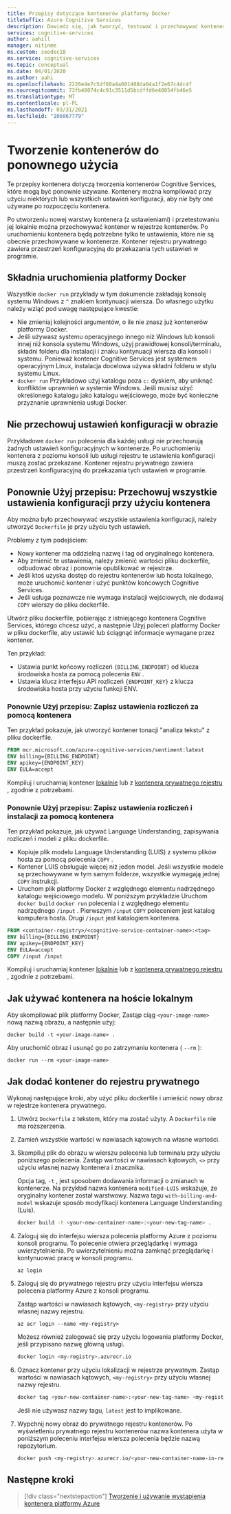 ```yaml
---
title: Przepisy dotyczące kontenerów platformy Docker
titleSuffix: Azure Cognitive Services
description: Dowiedz się, jak tworzyć, testować i przechowywać kontenery przy użyciu niektórych lub wszystkich ustawień konfiguracji do wdrożenia i ponownego użycia.
services: cognitive-services
author: aahill
manager: nitinme
ms.custom: seodec18
ms.service: cognitive-services
ms.topic: conceptual
ms.date: 04/01/2020
ms.author: aahi
ms.openlocfilehash: 2226e4e7c5df60a4a601408da04a1f2e67c4dc4f
ms.sourcegitcommit: 73fb48074c4c91c3511d5bcdffd6e40854fb46e5
ms.translationtype: MT
ms.contentlocale: pl-PL
ms.lasthandoff: 03/31/2021
ms.locfileid: "106067779"
---
```

# <a name="create-containers-for-reuse"></a>Tworzenie kontenerów do ponownego użycia

Te przepisy kontenera dotyczą tworzenia kontenerów Cognitive Services, które mogą być ponownie używane. Kontenery można kompilować przy użyciu niektórych lub wszystkich ustawień konfiguracji, aby _nie_ były one używane po rozpoczęciu kontenera.

Po utworzeniu nowej warstwy kontenera (z ustawieniami) i przetestowaniu jej lokalnie można przechowywać kontener w rejestrze kontenerów. Po uruchomieniu kontenera będą potrzebne tylko te ustawienia, które nie są obecnie przechowywane w kontenerze. Kontener rejestru prywatnego zawiera przestrzeń konfiguracyjną do przekazania tych ustawień w programie.

## <a name="docker-run-syntax"></a>Składnia uruchomienia platformy Docker

Wszystkie `docker run` przykłady w tym dokumencie zakładają konsolę systemu Windows z `^` znakiem kontynuacji wiersza. Do własnego użytku należy wziąć pod uwagę następujące kwestie:

* Nie zmieniaj kolejności argumentów, o ile nie znasz już kontenerów platformy Docker.
* Jeśli używasz systemu operacyjnego innego niż Windows lub konsoli innej niż konsola systemu Windows, użyj prawidłowej konsoli/terminalu, składni folderu dla instalacji i znaku kontynuacji wiersza dla konsoli i systemu.  Ponieważ kontener Cognitive Services jest systemem operacyjnym Linux, instalacja docelowa używa składni folderu w stylu systemu Linux.
* `docker run` Przykładowo użyj katalogu poza `c:` dyskiem, aby uniknąć konfliktów uprawnień w systemie Windows. Jeśli musisz użyć określonego katalogu jako katalogu wejściowego, może być konieczne przyznanie uprawnienia usługi Docker.

## <a name="store-no-configuration-settings-in-image"></a>Nie przechowuj ustawień konfiguracji w obrazie

Przykładowe `docker run` polecenia dla każdej usługi nie przechowują żadnych ustawień konfiguracyjnych w kontenerze. Po uruchomieniu kontenera z poziomu konsoli lub usługi rejestru te ustawienia konfiguracji muszą zostać przekazane. Kontener rejestru prywatnego zawiera przestrzeń konfiguracyjną do przekazania tych ustawień w programie.

## <a name="reuse-recipe-store-all-configuration-settings-with-container"></a>Ponownie Użyj przepisu: Przechowuj wszystkie ustawienia konfiguracji przy użyciu kontenera

Aby można było przechowywać wszystkie ustawienia konfiguracji, należy utworzyć `Dockerfile` je przy użyciu tych ustawień.

Problemy z tym podejściem:

* Nowy kontener ma oddzielną nazwę i tag od oryginalnego kontenera.
* Aby zmienić te ustawienia, należy zmienić wartości pliku dockerfile, odbudować obraz i ponownie opublikować w rejestrze.
* Jeśli ktoś uzyska dostęp do rejestru kontenerów lub hosta lokalnego, może uruchomić kontener i użyć punktów końcowych Cognitive Services.
* Jeśli usługa poznawcze nie wymaga instalacji wejściowych, nie dodawaj `COPY` wierszy do pliku dockerfile.

Utwórz pliku dockerfile, pobierając z istniejącego kontenera Cognitive Services, którego chcesz użyć, a następnie Użyj poleceń platformy Docker w pliku dockerfile, aby ustawić lub ściągnąć informacje wymagane przez kontener.

Ten przykład:

* Ustawia punkt końcowy rozliczeń `{BILLING_ENDPOINT}` od klucza środowiska hosta za pomocą polecenia `ENV` .
* Ustawia klucz interfejsu API rozliczeń `{ENDPOINT_KEY}` z klucza środowiska hosta przy użyciu funkcji ENV.

### <a name="reuse-recipe-store-billing-settings-with-container"></a>Ponownie Użyj przepisu: Zapisz ustawienia rozliczeń za pomocą kontenera

Ten przykład pokazuje, jak utworzyć kontener tonacji "analiza tekstu" z pliku dockerfile.

```Dockerfile
FROM mcr.microsoft.com/azure-cognitive-services/sentiment:latest
ENV billing={BILLING_ENDPOINT}
ENV apikey={ENDPOINT_KEY}
ENV EULA=accept
```

Kompiluj i uruchamiaj kontener [lokalnie](#how-to-use-container-on-your-local-host) lub z [kontenera prywatnego rejestru](#how-to-add-container-to-private-registry) , zgodnie z potrzebami.

### <a name="reuse-recipe-store-billing-and-mount-settings-with-container"></a>Ponownie Użyj przepisu: Zapisz ustawienia rozliczeń i instalacji za pomocą kontenera

Ten przykład pokazuje, jak używać Language Understanding, zapisywania rozliczeń i modeli z pliku dockerfile.

* Kopiuje plik modelu Language Understanding (LUIS) z systemu plików hosta za pomocą polecenia `COPY` .
* Kontener LUIS obsługuje więcej niż jeden model. Jeśli wszystkie modele są przechowywane w tym samym folderze, wszystkie wymagają jednej `COPY` instrukcji.
* Uruchom plik platformy Docker z względnego elementu nadrzędnego katalogu wejściowego modelu. W poniższym przykładzie Uruchom `docker build` `docker run` polecenia i z względnego elementu nadrzędnego `/input` . Pierwszym `/input` `COPY` poleceniem jest katalog komputera hosta. Drugi `/input` jest katalogiem kontenera.

```Dockerfile
FROM <container-registry>/<cognitive-service-container-name>:<tag>
ENV billing={BILLING_ENDPOINT}
ENV apikey={ENDPOINT_KEY}
ENV EULA=accept
COPY /input /input
```

Kompiluj i uruchamiaj kontener [lokalnie](#how-to-use-container-on-your-local-host) lub z [kontenera prywatnego rejestru](#how-to-add-container-to-private-registry) , zgodnie z potrzebami.

## <a name="how-to-use-container-on-your-local-host"></a>Jak używać kontenera na hoście lokalnym

Aby skompilować plik platformy Docker, Zastąp ciąg `<your-image-name>` nową nazwą obrazu, a następnie użyj:

```console
docker build -t <your-image-name> .
```

Aby uruchomić obraz i usunąć go po zatrzymaniu kontenera ( `--rm` ):

```console
docker run --rm <your-image-name>
```

## <a name="how-to-add-container-to-private-registry"></a>Jak dodać kontener do rejestru prywatnego

Wykonaj następujące kroki, aby użyć pliku dockerfile i umieścić nowy obraz w rejestrze kontenera prywatnego.  

1. Utwórz `Dockerfile` z tekstem, który ma zostać użyty. A `Dockerfile` nie ma rozszerzenia.

1. Zamień wszystkie wartości w nawiasach kątowych na własne wartości.

1. Skompiluj plik do obrazu w wierszu polecenia lub terminalu przy użyciu poniższego polecenia. Zastąp wartości w nawiasach kątowych, `<>` przy użyciu własnej nazwy kontenera i znacznika.  

    Opcja tag, `-t` , jest sposobem dodawania informacji o zmianach w kontenerze. Na przykład nazwa kontenera `modified-LUIS` wskazuje, że oryginalny kontener został warstwowy. Nazwa tagu `with-billing-and-model` wskazuje sposób modyfikacji kontenera Language Understanding (Luis).

    ```Bash
    docker build -t <your-new-container-name>:<your-new-tag-name> .
    ```

1. Zaloguj się do interfejsu wiersza polecenia platformy Azure z poziomu konsoli programu. To polecenie otwiera przeglądarkę i wymaga uwierzytelnienia. Po uwierzytelnieniu można zamknąć przeglądarkę i kontynuować pracę w konsoli programu.

    ```azurecli
    az login
    ```

1. Zaloguj się do prywatnego rejestru przy użyciu interfejsu wiersza polecenia platformy Azure z konsoli programu.

    Zastąp wartości w nawiasach kątowych, `<my-registry>` przy użyciu własnej nazwy rejestru.  

    ```azurecli
    az acr login --name <my-registry>
    ```

    Możesz również zalogować się przy użyciu logowania platformy Docker, jeśli przypisano nazwę główną usługi.

    ```Bash
    docker login <my-registry>.azurecr.io
    ```

1. Oznacz kontener przy użyciu lokalizacji w rejestrze prywatnym. Zastąp wartości w nawiasach kątowych, `<my-registry>` przy użyciu własnej nazwy rejestru. 

    ```Bash
    docker tag <your-new-container-name>:<your-new-tag-name> <my-registry>.azurecr.io/<your-new-container-name-in-registry>:<your-new-tag-name>
    ```

    Jeśli nie używasz nazwy tagu, `latest` jest to implikowane.

1. Wypchnij nowy obraz do prywatnego rejestru kontenerów. Po wyświetleniu prywatnego rejestru kontenerów nazwa kontenera użyta w poniższym poleceniu interfejsu wiersza polecenia będzie nazwą repozytorium.

    ```Bash
    docker push <my-registry>.azurecr.io/<your-new-container-name-in-registry>:<your-new-tag-name>
    ```

## <a name="next-steps"></a>Następne kroki

> [!div class="nextstepaction"]
> [Tworzenie i używanie wystąpienia kontenera platformy Azure](azure-container-instance-recipe.md)

<!--
## Store input and output configuration settings

Bake in input params only

FROM containerpreview.azurecr.io/microsoft/cognitive-services-luis:<tag>
COPY luisModel1 /input/
COPY luisModel2 /input/

## Store all configuration settings

If you are a single manager of the container, you may want to store all settings in the container. The new, resulting container will not need any variables passed in to run. 

Issues with this approach:

* In order to change these settings, you will have to change the values of the Dockerfile and rebuild the file. 
* If someone gets access to your container registry or your local host, they can run the container and use the Cognitive Services endpoints. 

The following _partial_ Dockerfile shows how to statically set the values for billing and model. This example uses the 

```Dockerfile
FROM <container-registry>/<cognitive-service-container-name>:<tag>
ENV billing=<billing value>
ENV apikey=<apikey value>
COPY luisModel1 /input/
COPY luisModel2 /input/
```

->